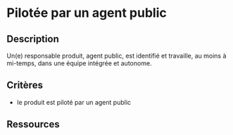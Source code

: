 # Pilotée par un agent public

## Description

Un(e) responsable produit, agent public, est identifié et travaille,
au moins à mi-temps, dans une équipe intégrée et autonome.

## Critères

- le produit est piloté par un agent public

## Ressources

